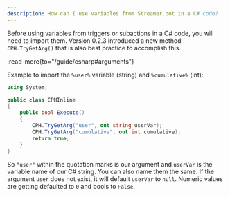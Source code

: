 ```yaml
---
description: How can I use variables from Streamer.bot in a C# code?
---
```


Before using variables from triggers or subactions in a C# code, you will need to import them. Version 0.2.3 introduced a new method `CPH.TryGetArg()` that is also best practice to accomplish this.

:read-more{to="/guide/csharp#arguments"}


Example to import the `%user%` variable (string) and `%cumulative%` (int):
```csharp
using System;

public class CPHInline
{
    public bool Execute()
    {
        CPH.TryGetArg("user", out string userVar);
        CPH.TryGetArg("cumulative", out int cumulative);
        return true;
    }
}
```
So `"user"` within the quotation marks is our argument and `userVar` is the variable name of our C# string. You can also name them the same. If the argument `user` does not exist, it will default `userVar` to `null`. Numeric values are getting defaulted to `0` and bools to `False`.

